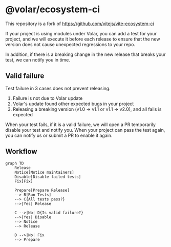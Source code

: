# @volar/ecosystem-ci

This repository is a fork of https://github.com/vitejs/vite-ecosystem-ci

If your project is using modules under Volar, you can add a test for your project, and we will execute it before each release to ensure that the new version does not cause unexpected regressions to your repo.

In addition, if there is a breaking change in the new release that breaks your test, we can notify you in time.

## Valid failure

Test failure in 3 cases does not prevent releasing.

1. Failure is not due to Volar update
2. Volar's update found other expected bugs in your project
3. Releasing a breaking version (v1.0 -> v1.1 or v1.1 -> v2.0), and all fails is expected

When your test fails, if it is a valid failure, we will open a PR temporarily disable your test and notify you. When your project can pass the test again, you can notify us or submit a PR to enable it again.

## Workflow

```mermaid
graph TD
    Release
    Notice[Notice maintainers]
    Disable[Disable failed tests]
    Fix[Fix]

    Prepare[Prepare Release]
    --> B[Run Tests]
    --> C{All tests pass?}
    -->|Yes| Release

    C -->|No| D{Is valid failure?}
    -->|Yes| Disable
    --> Notice
    --> Release

    D -->|No| Fix
    --> Prepare
```
